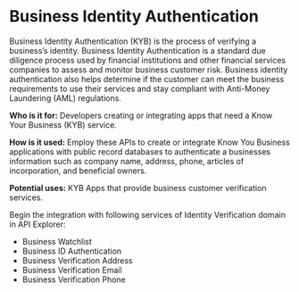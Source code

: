 # Business Identity Authentication

Business Identity Authentication (KYB) is the process of verifying a business’s identity. Business Identity Authentication is a standard due diligence process used by financial institutions and other financial services companies to assess and monitor business customer risk. Business identity authentication also helps determine if the customer can meet the business requirements to use their services and stay compliant with Anti-Money Laundering (AML) regulations.   

**Who is it for:** Developers creating or integrating apps that need a Know Your Business (KYB) service. 

**How is it used:** Employ these APIs to create or integrate Know You Business applications with public record databases to authenticate a businesses information such as company name, address, phone, articles of incorporation, and beneficial owners.   

**Potential uses:** KYB Apps that provide business customer verification services. 

Begin the integration with following services of Identity Verification domain in API Explorer:

* Business Watchlist 
* Business ID Authentication
* Business Verification Address
* Business Verification Email
* Business Verification Phone

